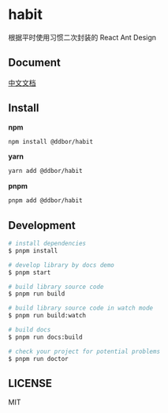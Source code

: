 # habit

根据平时使用习惯二次封装的 React Ant Design

## Document

[中文文档](https://ddbor.github.io/habit/)

## Install

**npm**

```bash
npm install @ddbor/habit
```

**yarn**

```bash
yarn add @ddbor/habit
```

**pnpm**

```bash
pnpm add @ddbor/habit
```

## Development

```bash
# install dependencies
$ pnpm install

# develop library by docs demo
$ pnpm start

# build library source code
$ pnpm run build

# build library source code in watch mode
$ pnpm run build:watch

# build docs
$ pnpm run docs:build

# check your project for potential problems
$ pnpm run doctor
```

## LICENSE

MIT
